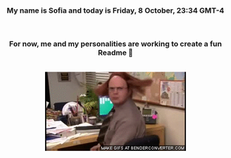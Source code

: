 


<div align="center">
<h3 >My name is Sofia and today is Friday, 8 October, 23:34 GMT-4</h3><br>
<h3 >For now, me and my personalities are working to create a fun Readme 👋
</h3><br>
<img src='img/dwight.gif' alt='working...'/>
</div>
